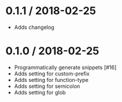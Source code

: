 0.1.1 / 2018-02-25
==================
  * Adds changelog

0.1.0 / 2018-02-25
==================

  * Programmatically generate snippets [#16]
  * Adds setting for custom-prefix
  * Adds setting for function-type
  * Adds setting for semicolon
  * Adds setting for glob

